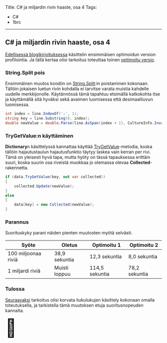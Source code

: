 Title: C# ja miljardin rivin haaste, osa 4
Tags: 
  - C#
  - 1brc
---

## C# ja miljardin rivin haaste, osa 4

[Edellisessä blogikirjoituksessa](/posts/CSharp_ja_1brc_osa_3.html) käsittelin ensimmäisen optimoidun version profilointia. Ja tällä kertaa olisi tarkoitus toteuttaa toinen [optimoitu versio](https://github.com/mcraiha/csharp1brc/blob/main/optimoitu_2/Program.cs).

### String.Split pois

Ensimmäinen muutos koodiin on [String.Split](https://learn.microsoft.com/en-us/dotnet/api/system.string.split?view=net-8.0):in poistaminen kokonaan. Tällöin jokaisen luetun rivin kohdalla ei tarvitse varata muistia kahdelle uudelle merkkijonolle. Käytännössä tämä tapahtuu etsimällä katkokohta itse ja käyttämällä sitä hyväksi sekä avaimen luomisessa että desimaaliluvun luomisessa.

```cs
int index = line.IndexOf(';', 1);
string key = line.Substring(0, index);
double newValue = double.Parse(line.AsSpan(index + 1), CultureInfo.InvariantCulture);
```

### TryGetValue:n käyttäminen

**Dictionary**n käsittelyssä kannattaa käyttää [TryGetValue](https://learn.microsoft.com/en-us/dotnet/api/system.collections.generic.dictionary-2.trygetvalue?view=net-8.0)-metodia, koska tällöin hajautustaulun hajautusfunktio täytyy laskea vain kerran per rivi. Tämä on yleisesti hyvä tapa, mutta hyöty on tässä tapauksessa erittäin suuri, koska suurin osa riveistä muokkaa jo olemassa olevaa **Collected**-rakennetta.

```cs
if (data.TryGetValue(key, out var collected))
{
    collected.Update(newValue);
}
else
{
    data[key] = new Collected(newValue);
}
```

### Parannus

Suorituskyky parani näiden pienten muutosten myötä selvästi.

|Syöte|Oletus|Optimoitu 1|Optimoitu 2|
|---|---|---|---|
|100 miljoonaa riviä|38,9 sekuntia|12,3 sekuntia|8,0 sekuntia|
|1 miljardi riviä|Muisti loppuu|114,5 sekuntia|78,2 sekuntia|

### Tulossa

[Seuraavaksi](/posts/CSharp_ja_1brc_osa_5.html) tarkoitus olisi korvata liukulukujen käsittely kokonaan omalla toteutuksella, ja tarkistella tämä muutoksen etuja suoritusnopeuden kannalta.


<span style="font-size:4em;">🔧</span>
